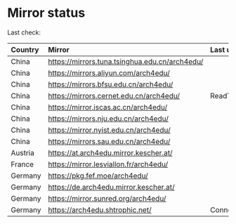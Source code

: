<script src="./time.js"></script>
# Mirror status
Last check: <script type="text/javascript">localize(1757037088.6686766);</script>

|Country|Mirror|Last update|
|:------|:-----|:----------|
|China|https://mirrors.tuna.tsinghua.edu.cn/arch4edu/|<script type="text/javascript">localize(1757011522);</script>|
|China|https://mirrors.aliyun.com/arch4edu/|<script type="text/javascript">localize(1757011522);</script>|
|China|https://mirrors.bfsu.edu.cn/arch4edu/|<script type="text/javascript">localize(1757011522);</script>|
|China|https://mirrors.cernet.edu.cn/arch4edu/|ReadTimeout|
|China|https://mirror.iscas.ac.cn/arch4edu/|<script type="text/javascript">localize(1757011522);</script>|
|China|https://mirrors.nju.edu.cn/arch4edu/|<script type="text/javascript">localize(1757011522);</script>|
|China|https://mirror.nyist.edu.cn/arch4edu/|<script type="text/javascript">localize(1756968325);</script>|
|China|https://mirrors.sau.edu.cn/arch4edu/|<script type="text/javascript">localize(1756795646);</script>|
|Austria|https://at.arch4edu.mirror.kescher.at/|<script type="text/javascript">localize(1756104457);</script>|
|France|https://mirror.lesviallon.fr/arch4edu/|<script type="text/javascript">localize(1756709288);</script>|
|Germany|https://pkg.fef.moe/arch4edu/|<script type="text/javascript">localize(1756104457);</script>|
|Germany|https://de.arch4edu.mirror.kescher.at/|<script type="text/javascript">localize(1756104457);</script>|
|Germany|https://mirror.sunred.org/arch4edu/|<script type="text/javascript">localize(1757011522);</script>|
|Germany|https://arch4edu.shtrophic.net/|ConnectionError|

<script src="./tablefilter/tablefilter.js"></script>
<script src="./table.js"></script>